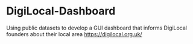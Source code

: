 # DigiLocal-Dashboard
Using public datasets to develop a GUI dashboard that informs DigiLocal founders about their local area
https://digilocal.org.uk/
